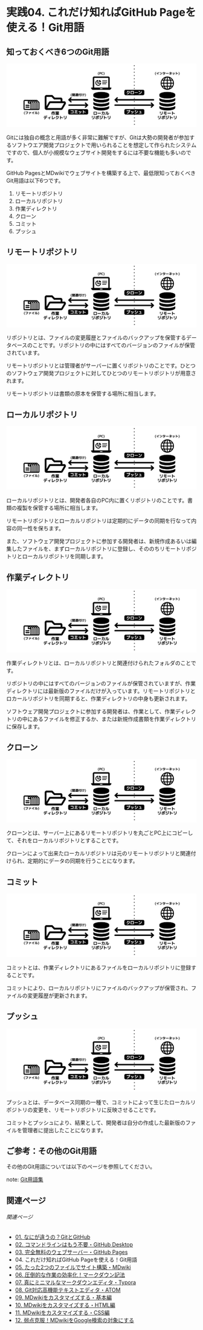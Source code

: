 # 実践04. これだけ知ればGitHub Pageを使える！Git用語

## 知っておくべき6つのGit用語

![Git/GitHub利用イメージ図](img/fig-git-using-flow-beginner.png)

Gitには独自の概念と用語が多く非常に難解ですが、Gitは大勢の開発者が参加するソフトウエア開発プロジェクトで用いられることを想定して作られたシステムですので、個人が小規模なウェブサイト開発をするには不要な機能も多いのです。

GitHub PagesとMDwikiでウェブサイトを構築する上で、最低限知っておくべきGit用語は以下6つです。

1. リモートリポジトリ
1. ローカルリポジトリ
1. 作業ディレクトリ
1. クローン
1. コミット
1. プッシュ

## リモートリポジトリ

![Git/GitHub利用イメージ図](img/fig-git-using-flow-beginner.png)

リポジトリとは、ファイルの変更履歴とファイルのバックアップを保管するデータベースのことです。リポジトリの中にはすべてのバージョンのファイルが保管されています。

リモートリポジトリとは管理者がサーバーに置くリポジトリのことです。ひとつのソフトウェア開発プロジェクトに対してひとつのリモートリポジトリが用意されます。

リモートリポジトリは書類の原本を保管する場所に相当します。

## ローカルリポジトリ

![Git/GitHub利用イメージ図](img/fig-git-using-flow-beginner.png)

ローカルリポジトリとは、開発者各自のPC内に置くリポジトリのことです。書類の複製を保管する場所に相当します。

リモートリポジトリとローカルリポジトリは定期的にデータの同期を行なって内容の同一性を保ちます。

また、ソフトウェア開発プロジェクトに参加する開発者は、新規作成あるいは編集したファイルを、まずローカルリポジトリに登録し、そののちリモートリポジトリとローカルリポジトリを同期します。

## 作業ディレクトリ

![Git/GitHub利用イメージ図](img/fig-git-using-flow-beginner.png)

作業ディレクトリとは、ローカルリポジトリと関連付けられたフォルダのことです。

リポジトリの中にはすべてのバージョンのファイルが保管されていますが、作業ディレクトリには最新版のファイルだけが入っています。リモートリポジトリとロカールリポジトリを同期すると、作業ディレクトリの中身も更新されます。

ソフトウェア開発プロジェクトに参加する開発者は、作業として、作業ディレクトリの中にあるファイルを修正するか、または新規作成書類を作業ディレクトリに保存します。

## クローン

![Git/GitHub利用イメージ図](img/fig-git-using-flow-beginner.png)

クローンとは、サーバー上にあるリモートリポジトリを丸ごとPC上にコピーして、それをローカルリポジトリとすることです。

クローンによって出来たローカルリポジトリは元のリモートリポジトリと関連付けられ、定期的にデータの同期を行うことになります。

## コミット

![Git/GitHub利用イメージ図](img/fig-git-using-flow-beginner.png)

コミットとは、作業ディレクトリにあるファイルをローカルリポジトリに登録することです。

コミットにより、ローカルリポジトリにファイルのバックアップが保管され、ファイルの変更履歴が更新されます。

## プッシュ

![Git/GitHub利用イメージ図](img/fig-git-using-flow-beginner.png)

プッシュとは、データベース同期の一種で、コミットによって生じたローカルリポジトリの変更を、リモートリポジトリに反映させることです。

コミットとプッシュにより、結果として、開発者は自分の作成した最新版のファイルを管理者に提出したことになります。


## ご参考：その他のGit用語

その他のGit用語については以下のページを参照してください。

note: [Git用語集](gitglossary.md)

## 関連ページ

###### 関連ページ

* [01. なにが違うの？GitとGitHub](practice01.md)
* [02. コマンドラインはもう不要・GitHub Desktop](practice02.md)
* [03. 完全無料のウェブサーバー・GitHub Pages](practice03.md)
* <i class="far fa-hand-point-right fa-fw"></i>04. これだけ知ればGitHub Pageを使える！Git用語
* [05. たった2つのファイルでサイト構築・MDwiki](practice05.md)
* [06. 圧倒的な作業の効率化！マークダウン記法](practice06.md)
* [07. 真にミニマルなマークダウンエディタ・Typora](practice07.md)
* [08. Git対応高機能テキストエディタ・ATOM](practice08.md)
* [09. MDwikiをカスタマイズする・基本編](practice09.md)
* [10. MDwikiをカスタマイズする・HTML編](practice10.md)
* [11. MDwikiをカスタマイズする・CSS編](practice11.md)
* [12. 弱点克服！MDwikiをGoogle検索の対象にする](practice12.md)